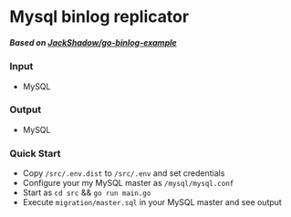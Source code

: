 # Mysql binlog replicator

##### Based on [JackShadow/go-binlog-example](https://github.com/JackShadow/go-binlog-example) 

### Input
- MySQL

### Output
- MySQL

### Quick Start
- Copy `/src/.env.dist` to `/src/.env` and set credentials
- Configure your my MySQL master as `/mysql/mysql.conf`
- Start as `cd src` && `go run main.go`
- Execute `migration/master.sql` in your MySQL master and see output
